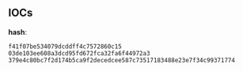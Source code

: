 
## IOCs

__hash__:

```text
f41f07be534079dcddff4c7572860c15
03de103ee608a3dcd95fd672fca32fa6f44972a3
379e4c80bc7f2d174b5ca9f2decedcee587c73517183488e23e7f34c99371774
```
